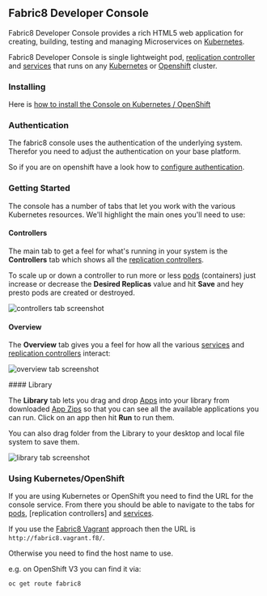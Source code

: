 ## Fabric8 Developer Console

Fabric8 Developer Console provides a rich HTML5 web application for creating, building, testing and managing Microservices on [Kubernetes](http://kubernetes.io/).

Fabric8 Developer Console is single lightweight pod, [replication controller](replicationControllers.html) and [services](services.html) that runs on any [Kubernetes](http://kubernetes.io/) or [Openshift](https://www.openshift.org/) cluster.
 
### Installing

Here is [how to install the Console on Kubernetes / OpenShift](getStarted/apps.html#console)

### Authentication

The fabric8 console uses the authentication of the underlying system. Therefor you need to adjust the authentication on your base platform.

So if you are on openshift have a look how to [configure authentication](https://docs.openshift.org/latest/install_config/configuring_authentication.html).

### Getting Started

The console has a number of tabs that let you work with the various Kubernetes resources. We'll highlight the main ones you'll need to use:

#### Controllers

The main tab to get a feel for what's running in your system is the **Controllers** tab which shows all the [replication controllers](replicationControllers.html).

To scale up or down a controller to run more or less [pods](pods.html) (containers) just increase or decrease the **Desired Replicas** value and hit **Save** and hey presto pods are created or destroyed.

![controllers tab screenshot](images/controllers.png)

#### Overview

The **Overview** tab gives you a feel for how all the various [services](services.html) and  [replication controllers](replicationControllers.html) interact:

![overview tab screenshot](images/overview.png)

#### Library

The **Library** tab lets you drag and drop [Apps](apps.html) into your library from downloaded [App Zips](appzip.html) so that you can see all the available applications you can run. Click on an app then hit **Run** to run them.

You can also drag folder from the Library to your desktop and local file system to save them.

![library tab screenshot](images/library.png)


### Using Kubernetes/OpenShift

If you are using Kubernetes or OpenShift you need to find the URL for the console service. From there you should be able to navigate to the tabs for [pods](pods.html), [replication controllers] and [services](services.html).

If you use the [Fabric8 Vagrant](getStarted/vagrant.html) approach then the URL is `http://fabric8.vagrant.f8/`.

Otherwise you need to find the host name to use.

e.g. on OpenShift V3 you can find it via:

    oc get route fabric8

